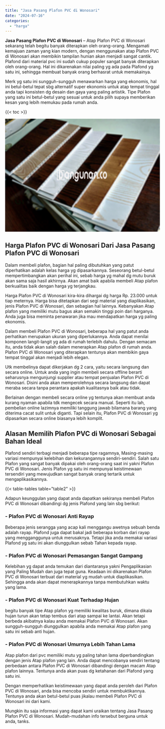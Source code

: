 ```yaml
---
title: "Jasa Pasang Plafon PVC di Wonosari"
date: "2024-07-16"
categories: 
  - "harga"
---
```


**Jasa Pasang Plafon PVC di Wonosari** – Atap Plafon PVC di Wonosari sekarang telah begitu banyak diterapkan oleh orang-orang. Mengamati kemajuan zaman yang kian modern, dengan menggunakan atap Plafon PVC di Wonosari akan membikin tampilan hunian akan menjadi sangat cantik. Plafond dari material pvc ini sudah cukup populer sangat banyak diterapkan oleh orang-orang. Hal ini dikarenakan nilai paling yg ada pada Plafond yg satu ini, sehingga membuat banyak orang berhasrat untuk memakainya.

Merk yg satu ini sungguh-sungguh menawarkan harga yang ekonomis, hal ini betul-betul tepat sbg alternatif super ekonomis untuk atap tempat tinggal anda tapi konsisten dg desain dan gaya yang paling artistik. Tipe Plafon yang satu ini betul-betul yang sesuai untuk anda pilih supaya memberikan kesan yang lebih memukau pada rumah anda.

{{< toc >}}

![Jasa Pasang Plafon PVC di Wonosari](/images/flafond-pvc-murah17.png)

## Harga Plafon PVC di Wonosari Dari Jasa Pasang Plafon PVC di Wonosari

Dalam membeli plafon, bagian hal paling dibutuhkan yang patut diperhatikan adalah kelas harga yg dipasarkannya. Seseorang betul-betul mempertimbangkan akan perihal ini, sebab harga yg mahal dg mutu buruk akan sama saja hasil akhirnya. Akan amat baik apabila membeli Atap plafon berkualitas baik dengan harga yg terjangkau.

Harga Plafon PVC di Wonosari kira-kira dihargai dg harga Rp. 23.000 untuk tiap meternya. Harga bisa ditetapkan dari segi material yang diaplikasikan, jenis Plafon PVC di Wonosari, dan sebagian hal lainnya. Kebanyakan Atap plafon yang memiliki mutu bagus akan semakin tinggi poin dari harganya. Anda juga bisa meminta penawaran jika mau mendapatkan harga yg paling ekonomis.

Dalam membeli Plafon PVC di Wonosari, beberapa hal yang patut anda perhatikan merupakan ukuran yang diperlukannya. Anda dapat menilai komponen langit-langit yg ada di rumah terlebih dahulu. Dengan semacam itu, anda tidak akan salah dalam menerapkan Atap plafon di rumah anda. Plafon PVC di Wonosari yang diterapkan tentunya akan membikin gaya tempat tinggal akan menjadi lebih elegan.

Utk membelinya dapat dikerjakan dg 2 cara, yaitu secara langsung dan secara online. Untuk anda yang ingin membeli secara offline berarti seharusnya mengunjungi supplier atau tempat penjualan Plafon PVC di Wonosari. Disini anda akan memperolehnya secara langsung dan dapat meraba secara tanpa perantara apakah kualitasnya baik atau tidak.

Berlainan dengan membeli secara online yg tentunya akan membuat anda kurang nyaman apabila tdk mengecek secara manual. Seperti itu lah, pembelian online lazimnya memiliki tanggung jawab bilamana barang yang diterima cacat sulit untuk diganti. Tapi selain itu, Plafon PVC di Wonosari yg dipasarkan secara online biasanya lebih komplit.

## Alasan Memilih Plafon PVC di Wonosari Sebagai Bahan Ideal

Plafond sendiri terbagi menjadi beberapa tipe ragamnya, Masing-masing variasi mempunyai kelebihan dan kekurangannya sendiri-sendiri. Salah satu Plafon yang sangat banyak dipakai oleh orang-orang saat ini yakni Plafon PVC di Wonosari. Jenis Plafon yg satu ini mempunyai keistimewaan tersendiri yang mewujudkan sangat banyak orang tertarik untuk mengaplikasikannya.

{{< table-tables table="table2" >}}

Adapun keunggulan yang dapat anda dapatkan sekiranya membeli Plafon PVC di Wonosari dibandingi dg jenis Plafond yang lain sbg berikut:

### \- Plafon PVC di Wonosari Anti Rayap

Beberapa jenis serangga yang acap kali menggangu awetnya sebuah benda adalah rayap. Plafond juga dapat bakal jadi beberapa korban dari rayap yang mengganggunya untuk merusaknya. Tetapi jika anda memakai variasi Plafond yg satu ini akan diunggulkan sebab Tahan kepada rayap.

### \- Plafon PVC di Wonosari Pemasangan Sangat Gampang

Kelebihan yg dapat anda temukan dari diantaranya yakni Pengaplikasian yang Paling Mudah dan juga tepat guna. Keadaan ini dikarenakan Plafon PVC di Wonosari terbuat dari material yg mudah untuk diaplikasikan. Sehingga anda akan dapat menerapkannya tanpa membutuhkan waktu yang lama.

### \- Plafon PVC di Wonosari Kuat Terhadap Hujan

begitu banyak tipe Atap plafon yg memiliki kwalitas buruk, dimana dikala hujan turun akan tetap tembus dari atap sampai ke lantai. Akan tetapi berbeda akibatnya kalau anda memakai Plafon PVC di Wonosari. Akan sungguh-sungguh diunggulkan apabila anda memakai Atap plafon yang satu ini sebab anti hujan.

### \- Plafon PVC di Wonosari Umurnya Lebih Tahan Lama

Atap plafon dari pvc memiliki mutu yg paling tahan lama diperbandingkan dengan jenis Atap plafon yang lain. Anda dapat mencobanya sendiri tentang perbedaan antara Plafon PVC di Wonosari dibandingi dengan macam Atap plafon lainnya. Tentunya anda akan puas dg ketahanan dari Plafond yang satu ini.

Dengan memperhatikan keistimewaan yang dapat anda peroleh dari Plafon PVC di Wonosari, anda bisa mencoba sendiri untuk membuktikannya. Tentunya anda akan betul-betul puas jikalau membeli Plafon PVC di Wonosari ini dari kami.

Mungkin itu saja informasi yang dapat kami uraikan tentang Jasa Pasang Plafon PVC di Wonosari. Mudah-mudahan info tersebut berguna untuk anda, tanks.
